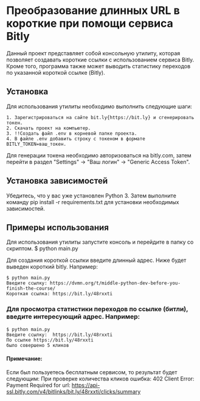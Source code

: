 # Преобразование длинных URL в короткие при помощи сервиса Bitly

Данный проект представляет собой консольную утилиту, которая позволяет создавать короткие ссылки с использованием сервиса Bitly. Кроме того, программа также может выводить статистику переходов по указанной короткой ссылке (Bitly).

## Установка

Для использования утилиты необходимо выполнить следующие шаги:

    1. Зарегистрироваться на сайте bit.ly{https://bit.ly} и сгенерировать токен.
    2. Скачать проект на компьютер.
    3. !!Создать файл .env в корневой папке проекта.
    4. В файле .env добавить строку с токеном в формате BITLY_TOKEN=ваш_токен.


Для генерации токена необходимо авторизоваться на bitly.com, затем перейти в раздел "Settings" -> "Ваш логин" -> "Generic Access Token".

## Установка зависимостей

Убедитесь, что у вас уже установлен Python 3. Затем выполните команду pip install -r requirements.txt для установки необходимых зависимостей.

## Примеры использования

Для использования утилиты запустите консоль и перейдите в папку со скриптом.
  $ python main.py

Для создания короткой ссылки введите длинный адрес. Ниже будет выведен короткий bitly. Например:

    $ python main.py
    Введите ссылку: https://dvmn.org/t/middle-python-dev-before-you-finish-the-course/
    Короткая ссылка: https://bit.ly/48rxxti

### Для просмотра статистики переходов по ссылке (битли), введите интересующий адрес. Например:
    $ python main.py
    Введите ссылку:  https://bit.ly/48rxxti
    По ссылке https://bit.ly/48rxxti
    было совершено 5 кликов
#### Примечание:
Если был пользуетесь бесплатным сервисом, то результат будет следующим:
При проверке количества кликов ошибка:
    402 Client Error: Payment Required for url: https://api-ssl.bitly.com/v4/bitlinks/bit.ly/48rxxti/clicks/summary
